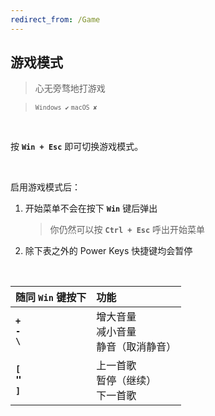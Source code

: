 ```yaml
---
redirect_from: /Game
---
```


## 游戏模式

> 心无旁骛地打游戏

> <small>`Windows ✔` `macOS ✘`</small>

<br>

按 **`Win + Esc`** 即可切换游戏模式。

<br>

启用游戏模式后：

1. 开始菜单不会在按下 **`Win`** 键后弹出

   > 你仍然可以按 **`Ctrl + Esc`** 呼出开始菜单

2. 除下表之外的 Power Keys 快捷键均会暂停

<br>

| 随同 **`Win`** 键按下                    | 功能                                     |
| :--------------------------------------- | :--------------------------------------- |
| **`+`**<br>**`-`**<br>**`\`**            | 增大音量<br>减小音量<br>静音（取消静音） |
| **`[`**<br><big>**`"`**</big><br>**`]`** | 上一首歌<br>暂停（继续）<br>下一首歌     |
